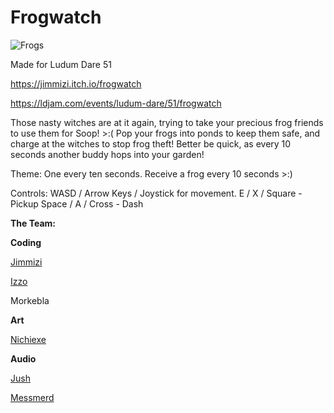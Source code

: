 # Frogwatch
![Frogs](https://static.jam.host/content/7be/12/z/50b76.png.480x384.fit.jpg)

Made for Ludum Dare 51

https://jimmizi.itch.io/frogwatch

https://ldjam.com/events/ludum-dare/51/frogwatch

Those nasty witches are at it again, trying to take your precious frog friends to use them for Soop! >:( Pop your frogs into ponds to keep them safe, and charge at the witches to stop frog theft! Better be quick, as every 10 seconds another buddy hops into your garden!



Theme: One every ten seconds. Receive a frog every 10 seconds >:)

Controls: WASD / Arrow Keys / Joystick for movement. E / X / Square - Pickup Space / A / Cross - Dash


**The Team:**

**Coding**

[Jimmizi](https://jimmizi.itch.io/)

[Izzo](https://github.com/SuperIzzo)

Morkebla

**Art**

[Nichiexe](https://nichiiexelinks.carrd.co/)

**Audio**

[Jush](https://www.cephalo.io/)

[Messmerd](https://soundcloud.com/messmerd)
